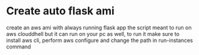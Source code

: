 # Create auto flask ami
create an aws ami with always running flask app
the script meant to run on aws clouddhell but it can run on your pc as well,
to run it make sure to install aws cli, perform aws configure and change the path in run-instances command
